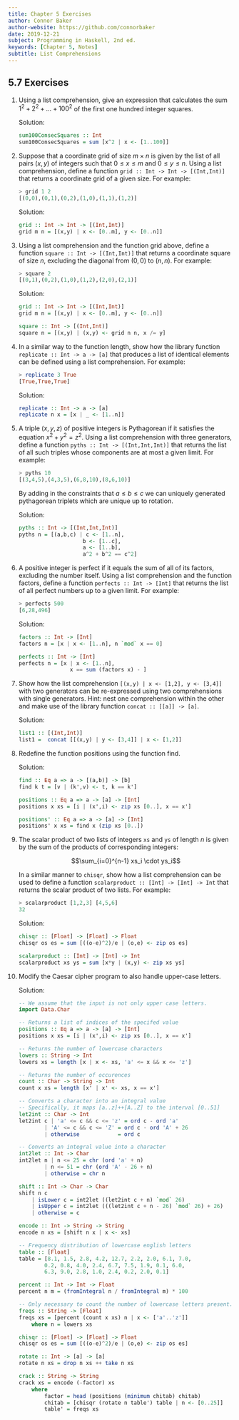 ```yaml
---
title: Chapter 5 Exercises
author: Connor Baker
author-website: https://github.com/connorbaker
date: 2019-12-21
subject: Programming in Haskell, 2nd ed.
keywords: [Chapter 5, Notes]
subtitle: List Comprehensions
---
```


## 5.7 Exercises

1. Using a list comprehension, give an expression that calculates the sum $1^2+2^2+\ldots+100^2$ of the first one hundred integer squares.

    Solution:

    ```haskell
    sum100ConsecSquares :: Int
    sum100ConsecSquares = sum [x^2 | x <- [1..100]]
    ```
<!--more-->
2. Suppose that a coordinate grid of size $m\times n$ is given by the list of all pairs $(x, y)$ of integers such that $0\leq x\leq m$ and $0\leq y\leq n$. Using a list comprehension, define a function `grid :: Int -> Int -> [(Int,Int)]` that returns a coordinate grid of a given size. For example:

    ```haskell
    > grid 1 2
    [(0,0),(0,1),(0,2),(1,0),(1,1),(1,2)]
    ```

    Solution:

    ```haskell
    grid :: Int -> Int -> [(Int,Int)]
    grid m n = [(x,y) | x <- [0..m], y <- [0..n]]
    ```

3. Using a list comprehension and the function grid above, define a function `square :: Int -> [(Int,Int)]` that returns a coordinate square of size $n$, excluding the diagonal from $(0, 0)$ to $(n, n)$. For example:

    ```haskell
    > square 2
    [(0,1),(0,2),(1,0),(1,2),(2,0),(2,1)]
    ```

    Solution:

    ```haskell
    grid :: Int -> Int -> [(Int,Int)]
    grid m n = [(x,y) | x <- [0..m], y <- [0..n]]

    square :: Int -> [(Int,Int)]
    square n = [(x,y) | (x,y) <- grid n n, x /= y]
    ```

4. In a similar way to the function length, show how the library function `replicate :: Int -> a -> [a]` that produces a list of identical elements can be defined using a list comprehension. For example:

    ```haskell
    > replicate 3 True
    [True,True,True]
    ```

    Solution:

    ```haskell
    replicate :: Int -> a -> [a]
    replicate n x = [x | _ <- [1..n]]
    ```

5. A triple $(x,y,z)$ of positive integers is Pythagorean if it satisfies the equation $x^2 + y^2 = z^2$. Using a list comprehension with three generators, define a function `pyths :: Int -> [(Int,Int,Int)]` that returns the list of all such triples whose components are at most a given limit. For example:

    ```haskell
    > pyths 10
    [(3,4,5),(4,3,5),(6,8,10),(8,6,10)]
    ```

    By adding in the constraints that $a\leq b\leq c$ we can uniquely generated pythagorean triplets which are unique up to rotation.

    Solution:

    ```haskell
    pyths :: Int -> [(Int,Int,Int)]
    pyths n = [(a,b,c) | c <- [1..n],
                        b <- [1..c],
                        a <- [1..b],
                        a^2 + b^2 == c^2]
    ```

6. A positive integer is perfect if it equals the sum of all of its factors, excluding the number itself. Using a list comprehension and the function factors, define a function `perfects :: Int -> [Int]` that returns the list of all perfect numbers up to a given limit. For example:

    ```haskell
    > perfects 500
    [6,28,496]
    ```

    Solution:

    ```haskell
    factors :: Int -> [Int]
    factors n = [x | x <- [1..n], n `mod` x == 0]

    perfects :: Int -> [Int]
    perfects n = [x | x <- [1..n],
                    x == sum (factors x) - ]
    ```

7. Show how the list comprehension `[(x,y) | x <- [1,2], y <- [3,4]]` with two generators can be re-expressed using two comprehensions with single generators. Hint: nest one comprehension within the other and make use of the library function `concat :: [[a]] -> [a]`.

    Solution:

    ```haskell
    list1 :: [(Int,Int)]
    list1 =  concat [[(x,y) | y <- [3,4]] | x <- [1,2]]
    ```

8. Redefine the function positions using the function find.

    Solution:

    ```haskell
    find :: Eq a => a -> [(a,b)] -> [b]
    find k t = [v | (k',v) <- t, k == k']

    positions :: Eq a => a -> [a] -> [Int]
    positions x xs = [i | (x',i) <- zip xs [0..], x == x']

    positions' :: Eq a => a -> [a] -> [Int]
    positions' x xs = find x (zip xs [0..])
    ```

9. The scalar product of two lists of integers `xs` and `ys` of length $n$ is given by the sum of the products of corresponding integers:

    $$\sum_{i=0}^{n-1} xs_i \cdot ys_i$$

    In a similar manner to `chisqr`, show how a list comprehension can be used to define a function `scalarproduct :: [Int] -> [Int] -> Int` that returns the scalar product of two lists. For example:

    ```haskell
    > scalarproduct [1,2,3] [4,5,6]
    32
    ```

    Solution:

    ```haskell
    chisqr :: [Float] -> [Float] -> Float
    chisqr os es = sum [((o-e)^2)/e | (o,e) <- zip os es]

    scalarproduct :: [Int] -> [Int] -> Int
    scalarproduct xs ys = sum [x*y | (x,y) <- zip xs ys]
    ```

10. Modify the Caesar cipher program to also handle upper-case letters.

    Solution:

    ```haskell
    -- We assume that the input is not only upper case letters.
    import Data.Char

    -- Returns a list of indices of the specifed value
    positions :: Eq a => a -> [a] -> [Int]
    positions x xs = [i | (x',i) <- zip xs [0..], x == x']

    -- Returns the number of lowercase characters
    lowers :: String -> Int
    lowers xs = length [x | x <- xs, 'a' <= x && x <= 'z']

    -- Returns the number of occurences
    count :: Char -> String -> Int
    count x xs = length [x' | x' <- xs, x == x']

    -- Converts a character into an integral value
    -- Specifically, it maps [a..z]++[A..Z] to the interval [0..51]
    let2int :: Char -> Int
    let2int c | 'a' <= c && c <= 'z' = ord c - ord 'a'
            | 'A' <= c && c <= 'Z' = ord c - ord 'A' + 26
            | otherwise            = ord c

    -- Converts an integral value into a character
    int2let :: Int -> Char
    int2let n | n <= 25 = chr (ord 'a' + n)
            | n <= 51 = chr (ord 'A' - 26 + n)
            | otherwise = chr n

    shift :: Int -> Char -> Char
    shift n c 
        | isLower c = int2let ((let2int c + n) `mod` 26)
        | isUpper c = int2let (((let2int c + n - 26) `mod` 26) + 26)
        | otherwise = c

    encode :: Int -> String -> String
    encode n xs = [shift n x | x <- xs]

    -- Frequency distribution of lowercase english letters
    table :: [Float]
    table = [8.1, 1.5, 2.8, 4.2, 12.7, 2.2, 2.0, 6.1, 7.0,
            0.2, 0.8, 4.0, 2.4, 6.7, 7.5, 1.9, 0.1, 6.0,
            6.3, 9.0, 2.8, 1.0, 2.4, 0.2, 2.0, 0.1]

    percent :: Int -> Int -> Float
    percent n m = (fromIntegral n / fromIntegral m) * 100

    -- Only necessary to count the number of lowercase letters present.
    freqs :: String -> [Float]
    freqs xs = [percent (count x xs) n | x <- ['a'..'z']]
        where n = lowers xs

    chisqr :: [Float] -> [Float] -> Float
    chisqr os es = sum [((o-e)^2)/e | (o,e) <- zip os es]

    rotate :: Int -> [a] -> [a]
    rotate n xs = drop n xs ++ take n xs

    crack :: String -> String
    crack xs = encode (-factor) xs
        where
            factor = head (positions (minimum chitab) chitab)
            chitab = [chisqr (rotate n table') table | n <- [0..25]]
            table' = freqs xs
    ```
